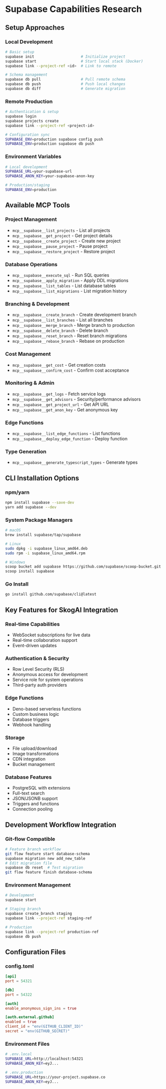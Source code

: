 # Supabase Capabilities Research

## Setup Approaches

### Local Development
```bash
# Basic setup
supabase init                     # Initialize project
supabase start                    # Start local stack (Docker)
supabase link --project-ref <id>  # Link to remote

# Schema management
supabase db pull                  # Pull remote schema
supabase db push                  # Push local changes
supabase db diff                  # Generate migration
```

### Remote Production
```bash
# Authentication & setup
supabase login
supabase projects create
supabase link --project-ref <project-id>

# Configuration sync
SUPABASE_ENV=production supabase config push
SUPABASE_ENV=production supabase db push
```

### Environment Variables
```bash
# Local development
SUPABASE_URL=your-supabase-url
SUPABASE_ANON_KEY=your-supabase-anon-key

# Production/staging
SUPABASE_ENV=production
```

## Available MCP Tools

### Project Management
- `mcp__supabase__list_projects` - List all projects
- `mcp__supabase__get_project` - Get project details
- `mcp__supabase__create_project` - Create new project
- `mcp__supabase__pause_project` - Pause project
- `mcp__supabase__restore_project` - Restore project

### Database Operations
- `mcp__supabase__execute_sql` - Run SQL queries
- `mcp__supabase__apply_migration` - Apply DDL migrations
- `mcp__supabase__list_tables` - List database tables
- `mcp__supabase__list_migrations` - List migration history

### Branching & Development
- `mcp__supabase__create_branch` - Create development branch
- `mcp__supabase__list_branches` - List all branches
- `mcp__supabase__merge_branch` - Merge branch to production
- `mcp__supabase__delete_branch` - Delete branch
- `mcp__supabase__reset_branch` - Reset branch migrations
- `mcp__supabase__rebase_branch` - Rebase on production

### Cost Management
- `mcp__supabase__get_cost` - Get creation costs
- `mcp__supabase__confirm_cost` - Confirm cost acceptance

### Monitoring & Admin
- `mcp__supabase__get_logs` - Fetch service logs
- `mcp__supabase__get_advisors` - Security/performance advisors
- `mcp__supabase__get_project_url` - Get API URL
- `mcp__supabase__get_anon_key` - Get anonymous key

### Edge Functions
- `mcp__supabase__list_edge_functions` - List functions
- `mcp__supabase__deploy_edge_function` - Deploy function

### Type Generation
- `mcp__supabase__generate_typescript_types` - Generate types

## CLI Installation Options

### npm/yarn
```bash
npm install supabase --save-dev
yarn add supabase --dev
```

### System Package Managers
```bash
# macOS
brew install supabase/tap/supabase

# Linux
sudo dpkg -i supabase_linux_amd64.deb
sudo rpm -i supabase_linux_amd64.rpm

# Windows  
scoop bucket add supabase https://github.com/supabase/scoop-bucket.git
scoop install supabase
```

### Go Install
```bash
go install github.com/supabase/cli@latest
```

## Key Features for SkogAI Integration

### Real-time Capabilities
- WebSocket subscriptions for live data
- Real-time collaboration support
- Event-driven updates

### Authentication & Security
- Row Level Security (RLS)
- Anonymous access for development
- Service role for system operations
- Third-party auth providers

### Edge Functions
- Deno-based serverless functions
- Custom business logic
- Database triggers
- Webhook handling

### Storage
- File upload/download
- Image transformations
- CDN integration
- Bucket management

### Database Features
- PostgreSQL with extensions
- Full-text search
- JSON/JSONB support
- Triggers and functions
- Connection pooling

## Development Workflow Integration

### Git-flow Compatible
```bash
# Feature branch workflow
git flow feature start database-schema
supabase migration new add_new_table
# Edit migration file
supabase db reset  # Test migration
git flow feature finish database-schema
```

### Environment Management
```bash
# Development
supabase start

# Staging branch
supabase create_branch staging
supabase link --project-ref staging-ref

# Production
supabase link --project-ref production-ref
supabase db push
```

## Configuration Files

### config.toml
```toml
[api]
port = 54321

[db]
port = 54322

[auth]
enable_anonymous_sign_ins = true

[auth.external.github]
enabled = true
client_id = "env(GITHUB_CLIENT_ID)"
secret = "env(GITHUB_SECRET)"
```

### Environment Files
```bash
# .env.local
SUPABASE_URL=http://localhost:54321
SUPABASE_ANON_KEY=eyJ...

# .env.production  
SUPABASE_URL=https://your-project.supabase.co
SUPABASE_ANON_KEY=eyJ...
```